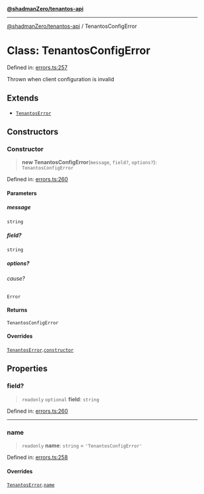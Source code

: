 [**@shadmanZero/tenantos-api**](../README.md)

***

[@shadmanZero/tenantos-api](../globals.md) / TenantosConfigError

# Class: TenantosConfigError

Defined in: [errors.ts:257](https://github.com/shadmanZero/tenantos-api/blob/1519ecac4035082956b06ca1cf266b8ad4cc7904/src/errors.ts#L257)

Thrown when client configuration is invalid

## Extends

- [`TenantosError`](TenantosError.md)

## Constructors

### Constructor

> **new TenantosConfigError**(`message`, `field?`, `options?`): `TenantosConfigError`

Defined in: [errors.ts:260](https://github.com/shadmanZero/tenantos-api/blob/1519ecac4035082956b06ca1cf266b8ad4cc7904/src/errors.ts#L260)

#### Parameters

##### message

`string`

##### field?

`string`

##### options?

###### cause?

`Error`

#### Returns

`TenantosConfigError`

#### Overrides

[`TenantosError`](TenantosError.md).[`constructor`](TenantosError.md#constructor)

## Properties

### field?

> `readonly` `optional` **field**: `string`

Defined in: [errors.ts:260](https://github.com/shadmanZero/tenantos-api/blob/1519ecac4035082956b06ca1cf266b8ad4cc7904/src/errors.ts#L260)

***

### name

> `readonly` **name**: `string` = `'TenantosConfigError'`

Defined in: [errors.ts:258](https://github.com/shadmanZero/tenantos-api/blob/1519ecac4035082956b06ca1cf266b8ad4cc7904/src/errors.ts#L258)

#### Overrides

[`TenantosError`](TenantosError.md).[`name`](TenantosError.md#name)
